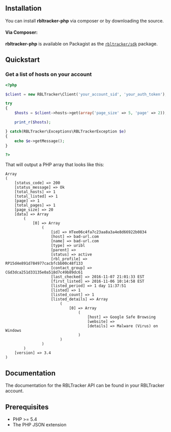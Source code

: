 ## Installation

You can install **rbltracker-php** via composer or by downloading the source.

#### Via Composer:

**rbltracker-php** is available on Packagist as the
[`rbltracker/sdk`](https://packagist.org/packages/rbltracker/sdk) package.

## Quickstart

### Get a list of hosts on your account

```php
<?php

$client = new RBLTracker\Client('your_account_sid', 'your_auth_token');

try
{
    $hosts = $client->hosts->get(array('page_size' => 5, 'page' => 2));

    print_r($hosts);

} catch(RBLTracker\Exceptions\RBLTrackerException $e)
{
    echo $e->getMessage();
}

?>
```

That will output a PHP array that looks like this:

```
Array
(
    [status_code] => 200
    [status_message] => Ok
    [total_hosts] => 1
    [total_listed] => 1
    [page] => 1
    [total_pages] => 1
    [page_size] => 20
    [data] => Array
        (
            [0] => Array
                (
                    [id] => HTee06c4fa7c23aa8a3a4e8d66922b0834
                    [host] => bad-url.com
                    [name] => bad-url.com
                    [type] => uribl
                    [parent] => 
                    [status] => active
                    [rbl_profile] => RP15d4e891d784977cacbfcbb00c48f133
                    [contact_group] => CGd3dca251d33135e0a518d7c49b89dc61
                    [last_checked] => 2016-11-07 21:01:33 EST
                    [first_listed] => 2016-11-06 10:14:58 EST
                    [listed_period] => 1 day 11:37:51
                    [listed] => 1
                    [listed_count] => 1
                    [listed_details] => Array
                        (
                            [0] => Array
                                (
                                    [host] => Google Safe Browsing
                                    [website] => 
                                    [details] => Malware (Virus) on Windows
                                )
                        )
                )
        )
    [version] => 3.4
)
```

## Documentation

The documentation for the RBLTracker API can be found in your RBLTracker account.

## Prerequisites

* PHP >= 5.4
* The PHP JSON extension
